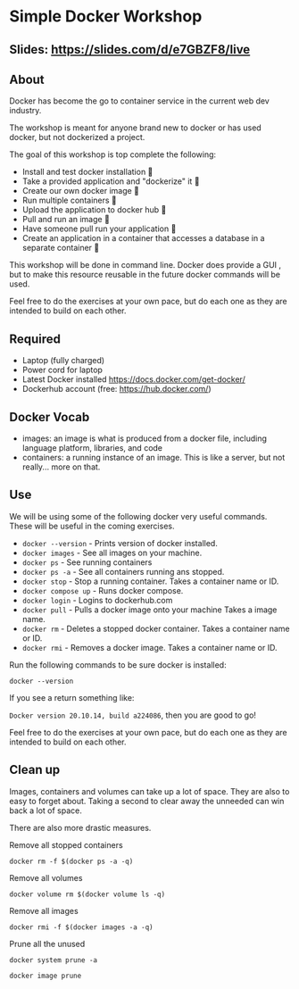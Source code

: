 # Simple Docker Workshop

## Slides: https://slides.com/d/e7GBZF8/live

## About

Docker has become the go to container service in the current web dev industry.

The workshop is meant for anyone brand new to docker or has used docker, but not dockerized a project.

The goal of this workshop is top complete the following:

- Install and test docker installation 🐳
- Take a provided application and "dockerize" it 🐳
- Create our own docker image 🐳
- Run multiple containers 🐳
- Upload the application to docker hub 🐳
- Pull and run an image 🐳
- Have someone pull run your application 🐳
- Create an application in a container that accesses a database in a separate container 🐳

This workshop will be done in command line. Docker does provide a GUI , but to make this resource reusable in the future docker commands will be used.

Feel free to do the exercises at your own pace, but do each one as they are intended to build on each other.

## Required

- Laptop (fully charged)
- Power cord for laptop
- Latest Docker installed https://docs.docker.com/get-docker/
- Dockerhub account (free: https://hub.docker.com/)

## Docker Vocab

- images: an image is what is produced from a docker file, including language platform, libraries, and code
- containers: a running instance of an image. This is like a server, but not really... more on that.

## Use

We will be using some of the following docker very useful commands. These will be useful in the coming exercises.

- `docker --version` - Prints version of docker installed.
- `docker images` - See all images on your machine.
- `docker ps` - See running containers
- `docker ps -a` - See all containers running ans stopped.
- `docker stop` - Stop a running container. Takes a container name or ID.
- `docker compose up` - Runs docker compose.
- `docker login` - Logins to dockerhub.com
- `docker pull` - Pulls a docker image onto your machine Takes a image name.
- `docker rm` - Deletes a stopped docker container. Takes a container name or ID.
- `docker rmi` - Removes a docker image. Takes a container name or ID.

Run the following commands to be sure docker is installed:

`docker --version`

If you see a return something like:

`Docker version 20.10.14, build a224086`, then you are good to go!

Feel free to do the exercises at your own pace, but do each one as they are intended to build on each other.


## Clean up

Images, containers and volumes can take up a lot of space. They are also to easy to forget about. Taking a second to clear away the unneeded can win back a lot of space.

There are also more drastic measures.

Remove all stopped containers

`docker rm -f $(docker ps -a -q)`

Remove all volumes

`docker volume rm $(docker volume ls -q)`

Remove all images

`docker rmi -f $(docker images -a -q)`

Prune all the unused

`docker system prune -a`

`docker image prune`
